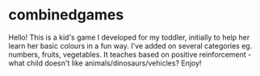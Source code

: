 # combinedgames

Hello!
This is a kid's game I developed for my toddler, initially to help her learn her basic colours in a fun way.
I've added on several categories eg. numbers, fruits, vegetables.
It teaches based on positive reinforcement - what child doesn't like animals/dinosaurs/vehicles?
Enjoy!
